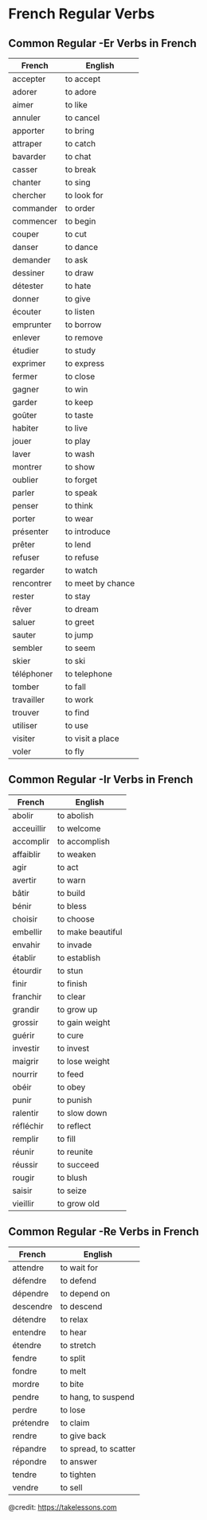 # French Regular Verbs

## Common Regular -Er Verbs in French
French | English 
--- | --- 
accepter | to accept
adorer | to adore
aimer | to like
annuler | to cancel
apporter | to bring
attraper | to catch
bavarder | to chat
casser | to break
chanter | to sing
chercher | to look for
commander | to order
commencer | to begin
couper | to cut
danser | to dance
demander | to ask
dessiner | to draw
détester | to hate
donner | to give
écouter | to listen
emprunter | to borrow
enlever | to remove
étudier | to study
exprimer | to express
fermer | to close
gagner | to win
garder | to keep
goûter | to taste
habiter | to live
jouer | to play
laver | to wash
montrer | to show
oublier | to forget
parler | to speak
penser | to think
porter | to wear
présenter | to introduce
prêter | to lend
refuser | to refuse
regarder | to watch
rencontrer | to meet by chance
rester | to stay
rêver | to dream
saluer | to greet
sauter | to jump
sembler | to seem
skier | to ski
téléphoner | to telephone
tomber | to fall
travailler | to work
trouver | to find
utiliser | to use
visiter | to visit a place
voler | to fly

## Common Regular -Ir Verbs in French
French | English 
--- | --- 
abolir | to abolish
acceuillir | to welcome
accomplir | to accomplish
affaiblir | to weaken
agir | to act
avertir | to warn
bâtir | to build
bénir | to bless
choisir | to choose
embellir | to make beautiful
envahir | to invade
établir | to establish
étourdir | to stun
finir | to finish
franchir | to clear
grandir | to grow up
grossir | to gain weight
guérir | to cure
investir | to invest
maigrir | to lose weight
nourrir | to feed
obéir | to obey
punir | to punish
ralentir | to slow down
réfléchir | to reflect
remplir | to fill
réunir | to reunite
réussir | to succeed
rougir | to blush
saisir | to seize
vieillir | to grow old

## Common Regular -Re Verbs in French
French | English 
--- | --- 
attendre | to wait for
défendre | to defend
dépendre | to depend on
descendre | to descend
détendre | to relax
entendre | to hear
étendre | to stretch
fendre | to split
fondre | to melt
mordre | to bite
pendre | to hang, to suspend
perdre | to lose
prétendre | to claim
rendre | to give back
répandre | to spread, to scatter
répondre | to answer
tendre | to tighten
vendre | to sell

@credit: https://takelessons.com



